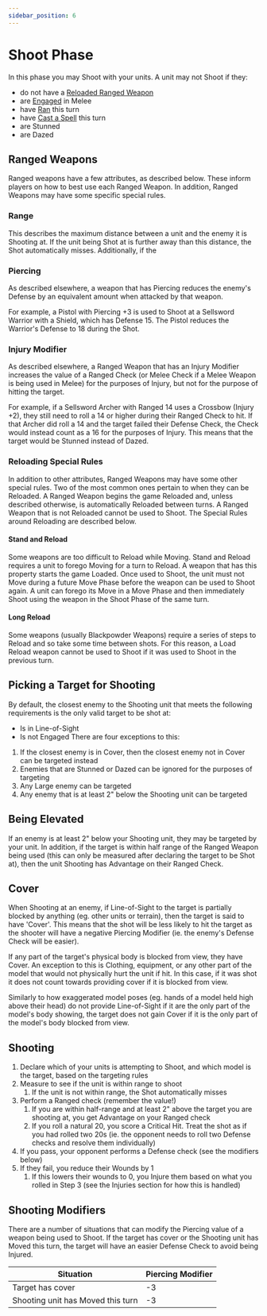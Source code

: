 ```yaml
---
sidebar_position: 6
---
```

# Shoot Phase
In this phase you may Shoot with your units. A unit may not Shoot if they:
* do not have a [Reloaded Ranged Weapon](#reloading-special-rules)
* are [Engaged](docs/3.%20Game%20Rules/3.%20Engage%20Phase.md) in Melee
* have [Ran](docs/3.%20Game%20Rules/4.%20Move%20Phase.md#running) this turn
* have [Cast a Spell](docs/3.%20Game%20Rules/5.%20Cast%20Phase.md) this turn
* are Stunned
* are Dazed
## Ranged Weapons

Ranged weapons have a few attributes, as described below. These inform players on how to best use each Ranged Weapon. In addition, Ranged Weapons may have some specific special rules.

### Range

This describes the maximum distance between a unit and the enemy it is Shooting at. If the unit being Shot at is further away than this distance, the Shot automatically misses. Additionally, if the

### Piercing

As described elsewhere, a weapon that has Piercing reduces the enemy's Defense by an equivalent amount when attacked by that weapon.

For example, a Pistol with Piercing +3 is used to Shoot at a Sellsword Warrior with a Shield, which has Defense 15. The Pistol reduces the Warrior's Defense to 18 during the Shot.

### Injury Modifier

As described elsewhere, a Ranged Weapon that has an Injury Modifier increases the value of a Ranged Check (or Melee Check if a Melee Weapon is being used in Melee) for the purposes of Injury, but not for the purpose of hitting the target.

For example, if a Sellsword Archer with Ranged 14 uses a Crossbow (Injury +2), they still need to roll a 14 or higher during their Ranged Check to hit. If that Archer did roll a 14 and the target failed their Defense Check, the Check would instead count as a 16 for the purposes of Injury. This means that the target would be Stunned instead of Dazed.

### Reloading Special Rules

In addition to other attributes, Ranged Weapons may have some other special rules. Two of the most common ones pertain to when they can be Reloaded. A Ranged Weapon begins the game Reloaded and, unless described otherwise, is automatically Reloaded between turns. A Ranged Weapon that is not Reloaded cannot be used to Shoot. The Special Rules around Reloading are described below.
#### Stand and Reload

Some weapons are too difficult to Reload while Moving. Stand and Reload requires a unit to forego Moving for a turn to Reload. A weapon that has this property starts the game Loaded. Once used to Shoot, the unit must not Move during a future Move Phase before the weapon can be used to Shoot again. A unit can forego its Move in a Move Phase and then immediately Shoot using the weapon in the Shoot Phase of the same turn.

#### Long Reload

Some weapons (usually Blackpowder Weapons) require a series of steps to Reload and so take some time between shots. For this reason, a Load Reload weapon cannot be used to Shoot if it was used to Shoot in the previous turn.

## Picking a Target for Shooting
By default, the closest enemy to the Shooting unit that meets the following requirements is the only valid target to be shot at:
* Is in Line-of-Sight
* Is not Engaged
There are four exceptions to this:
1. If the closest enemy is in Cover, then the closest enemy not in Cover can be targeted instead
2. Enemies that are Stunned or Dazed can be ignored for the purposes of targeting
3. Any Large enemy can be targeted
4. Any enemy that is at least 2" below the Shooting unit can be targeted

<!--
JP 25-03-25:
Example to use:
From closest to furthest:
Stunned in Cover (Can shoot)
Stunned in Cover (Can shoot)
In Cover (Can shoot)
In Cover (Cannot shoot)
Not In Cover (Can shoot)
Not In Cover (Cannot shoot)
Large (Can shoot)
Someone that is at least 2" below the shooter (Can shoot)

Give explanation why each can or cannot be shot at
-->

## Being Elevated

If an enemy is at least 2" below your Shooting unit, they may be targeted by your unit. In addition, if the target is within half range of the Ranged Weapon being used (this can only be measured after declaring the target to be Shot at), then the unit Shooting has Advantage on their Ranged Check.

## Cover

When Shooting at an enemy, if Line-of-Sight to the target is partially blocked by anything (eg. other units or terrain), then the target is said to have 'Cover'. This means that the shot will be less likely to hit the target as the shooter will have a negative Piercing Modifier (ie. the enemy's Defense Check will be easier).

If any part of the target's physical body is blocked from view, they have Cover. An exception to this is Clothing, equipment, or any other part of the model that would not physically hurt the unit if hit. In this case, if it was shot it does not count towards providing cover if it is blocked from view.

Similarly to how exaggerated model poses (eg. hands of a model held high above their head) do not provide Line-of-Sight if it are the only part of the model's body showing, the target does not gain Cover if it is the only part of the model's body blocked from view.

## Shooting
<!--
JP 25-03-25: Add a simple overview of how to resolve a Shot.
-->

1. Declare which of your units is attempting to Shoot, and which model is the target, based on the targeting rules
2. Measure to see if the unit is within range to shoot
	1. If the unit is not within range, the Shot automatically misses
3. Perform a Ranged check (remember the value!)
	1. If you are within half-range and at least 2" above the target you are shooting at, you get Advantage on your Ranged check
	2. If you roll a natural 20, you score a Critical Hit. Treat the shot as if you had rolled two 20s (ie. the opponent needs to roll two Defense checks and resolve them individually)
4. If you pass, your opponent performs a Defense check (see the modifiers below)
5. If they fail, you reduce their Wounds by 1
	1. If this lowers their wounds to 0, you Injure them based on what you rolled in Step 3 (see the Injuries section for how this is handled)


## Shooting Modifiers

There are a number of situations that can modify the Piercing value of a weapon being used to Shoot. If the target has cover or the Shooting unit has Moved this turn, the target will have an easier Defense Check to avoid being Injured.

| Situation                         | Piercing Modifier |
| --------------------------------- | ----------------- |
| Target has cover                  | -3                |
| Shooting unit has Moved this turn | -3                |


